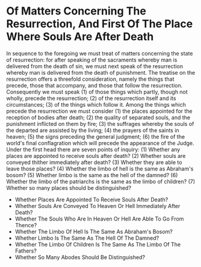 # Of Matters Concerning The Resurrection, And First Of The Place Where Souls Are After Death

In sequence to the foregoing we must treat of matters concerning the state of resurrection: for after speaking of the sacraments whereby man is delivered from the death of sin, we must next speak of the resurrection whereby man is delivered from the death of punishment. The treatise on the resurrection offers a threefold consideration, namely the things that precede, those that accompany, and those that follow the resurrection. Consequently we must speak (1) of those things which partly, though not wholly, precede the resurrection; (2) of the resurrection itself and its circumstances; (3) of the things which follow it.  Among the things which precede the resurrection we must consider (1) the places appointed for the reception of bodies after death; (2) the quality of separated souls, and the punishment inflicted on them by fire; (3) the suffrages whereby the souls of the departed are assisted by the living; (4) the prayers of the saints in heaven; (5) the signs preceding the general judgment; (6) the fire of the world's final conflagration which will precede the appearance of the Judge.  Under the first head there are seven points of inquiry:
(1) Whether any places are appointed to receive souls after death?
(2) Whether souls are conveyed thither immediately after death?
(3) Whether they are able to leave those places?
(4) Whether the limbo of hell is the same as Abraham's bosom?
(5) Whether limbo is the same as the hell of the damned?
(6) Whether the limbo of the patriarchs is the same as the limbo of children?
(7) Whether so many places should be distinguished?

* Whether Places Are Appointed To Receive Souls After Death?
* Whether Souls Are Conveyed To Heaven Or Hell Immediately After Death?
* Whether The Souls Who Are In Heaven Or Hell Are Able To Go From Thence?
* Whether The Limbo Of Hell Is The Same As Abraham's Bosom?
* Whether Limbo Is The Same As The Hell Of The Damned?
* Whether The Limbo Of Children Is The Same As The Limbo Of The Fathers?
* Whether So Many Abodes Should Be Distinguished?